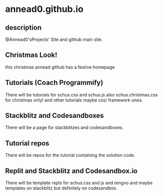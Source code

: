 # annead0.github.io
## description
@Annead0'sProjects' Site and github main site.
## Christmas Look!
this christmas annead github has a festive homepage
## Tutorials (Coach Programmify)
There will be tutorials for schus.css and schus.js also schus.christmas.css for christmas only!
and other tutorials maybe css/ framework ones.
## Stackblitz and Codesandboxes
There will be a page for stackblitzes and codesandboxes.
## Tutorial repos
There will be repos for the tutorial containing the solution code.
## Replit and Stackblitz and Codesandbox.io
There will be template repls for schus.css and js and rengvo and maybe templates on stackblitz but definitely on codesandbox.
